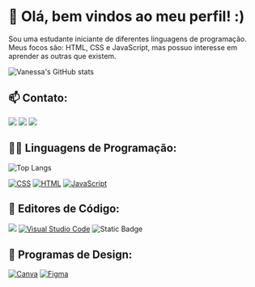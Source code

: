 # 👋 Olá, bem vindos ao meu perfil! :)

Sou uma estudante iniciante de diferentes linguagens de programação. Meus focos são: HTML, CSS e JavaScript, mas possuo interesse em aprender as outras que existem. 

![Vanessa's GitHub stats](https://github-readme-stats.vercel.app/api?username=vanessa-girliem&show_icons=true&theme=dark)
 
<div> 

## 📫 Contato:
 
  <a href="https://www.linkedin.com/in/vanessa-leite-22a28a2b1" target="_blank"><img src="https://custom-icon-badges.demolab.com/badge/LinkedIn-0A66C2?logo=linkedin-white&logoColor=fff" target="_blank"></a> 
  <a href = "mailto: vanessabsleite173@gmail.com"><img src="https://img.shields.io/badge/Gmail-D14836?logo=gmail&logoColor=white" target="_blank"></a>
  <a href = "https://profile.indeed.com/?hl=pt_BR&co=BR&from=gnav-menu-homepage)"><img src="https://img.shields.io/badge/Indeed-003A9B?logo=indeed&logoColor=fff" target="_blank"></a>
  
</div>

<div> 

## 👩‍💻 Linguagens de Programação:

![Top Langs](https://github-readme-stats.vercel.app/api/top-langs/?username=vanessa-girliem&icons=true&theme=dark&layout=compact)

[![CSS](https://img.shields.io/badge/CSS-1572B6?logo=css3&logoColor=fff)](#)  [![HTML](https://img.shields.io/badge/HTML-%23E34F26.svg?logo=html5&logoColor=white)](#) 
[![JavaScript](https://img.shields.io/badge/JavaScript-F7DF1E?logo=javascript&logoColor=000)](#) 


</div> 

<div> 

## 📑 Editores de Código:

<a href="https://scratch.mit.edu/users/Nessabsl42" target="_blank"><img src="https://img.shields.io/badge/Scratch-4D97FF?logo=scratch&logoColor=fff" target="_blank"></a> 
[![Visual Studio Code](https://custom-icon-badges.demolab.com/badge/Visual%20Studio%20Code-0078d7.svg?logo=vsc&logoColor=white)](#) ![Static Badge](https://img.shields.io/badge/P5.js-black?style=flat&logo=p5dotjs)



</div> 

<div> 

## 🎨 Programas de Design:

[![Canva](https://img.shields.io/badge/Canva-%2300C4CC.svg?&logo=Canva&logoColor=white)](#)  [![Figma](https://img.shields.io/badge/Figma-F24E1E?logo=figma&logoColor=white)](#)
